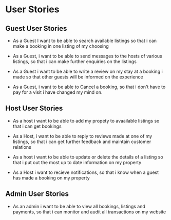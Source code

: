 # User Stories
## Guest User Stories
- As a Guest I want to be able to search available listings so that i can make a booking in one listing of my choosing

- As a Guest, i want to be able to send messages to the hosts of various listings, so that i can make further enquiries on the listings

- As a Guest i want to be able to write a review on my stay at a booking i made so that other guests will be informed on the experience

- As a Guest, i want to be able to Cancel a booking, so that i don't have to pay for a visit i have changed my mind on.

## Host User Stories

- As a host i want to be able to add my propety to avaailable listings so that i can get bookings

- As a Host, i want to be able to reply to reviews made at one of my listings, so that i can get further feedback and maintain customer relations

- As a host i want to be able to update or delete the details of a listing so that i put out the most up to date information on my property

- As a Host i want to recieve notifications, so that i know when a guest has made a booking on my property

## Admin User Stories
- As an admin i want to be able to view all bookings, listings and payments, so that i can monitor and audit all transactions on my website

